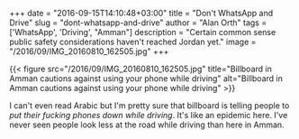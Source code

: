 +++
date = "2016-09-15T14:10:48+03:00"
title = "Don't WhatsApp and Drive"
slug = "dont-whatsapp-and-drive"
author = "Alan Orth"
tags = ['WhatsApp', 'Driving', "Amman"]
description = "Certain common sense public safety considerations haven't reached Jordan yet."
image = "/2016/09/IMG_20160810_162505.jpg"
+++

{{< figure src="/2016/09/IMG_20160810_162505.jpg" title="Billboard in Amman cautions against using your phone while driving" alt="Billboard in Amman cautions against using your phone while driving" >}}

I can't even read Arabic but I'm pretty sure that billboard is telling people to *put their fucking phones down while driving*. It's like an epidemic here. I've never seen people look less at the road while driving than here in Amman.

<!--more-->
